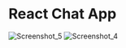 # React Chat App 


![Screenshot_5](https://github.com/user-attachments/assets/846c6d94-7c54-48ae-91d2-591afaffed2c)
![Screenshot_4](https://github.com/user-attachments/assets/2a293a39-ef2d-4a35-ae95-1462ad042897)
